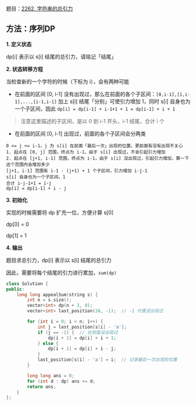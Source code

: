 题目：[2262. 字符串的总引力](https://leetcode-cn.com/problems/total-appeal-of-a-string/)

## 方法：序列DP

**1. 定义状态**

dp[i] 表示以 s[i] 结尾的总引力，请铭记「结尾」

**2. 状态转移方程**

当检查新的一个字符的时候（下标为 i），会有两种可能

- 在前面的区间 [0, i-1] 没有出现过，那么在前面的各个子区间：`[0,i-1],[1,i-1],...,[i-1,i-1]` 加上 s[i] 结尾「分别」可使引力增加 1，同时 s[i] 自身也为一个子区间，因此 `dp[i] = dp[i-1] + i-1+1 + 1 = dp[i-1] + i + 1`

> 注意这里描述的子区间，是以 0 到 i-1 开头，i-1 结尾，合计 i 个

- 在前面的区间 [0, i-1] 出现过，前面的各个子区间会分两类

```
0 <= j <= i-1，j 为 s[i] 在前面「最后一次」出现的位置，更前面有没有出现不关心
1. 起点在 [0, j] 范围，终点为 i-1，由于 s[i] 出现过，不会引起引力增加
2. 起点在 [j+1, i-1] 范围，终点为 i-1，由于 s[i] 没出现过，引起引力增加，算一下这个范围内会增加多少
[j+1, i-1] 范围有 i-1 - (j+1) + 1 个子区间，引力增加 i-j-1
s[i] 自身也为一个子区间，1
合计 i-j-1+1 = i-j
dp[i] = dp[i-1] + i - j
```

**3. 初始化**

实现的时候需要将 dp 扩充一位，方便计算 s[0]

dp[0] = 0

dp[1] = 1

**4. 输出**

题目求总引力，dp[i] 表示以 s[i] 结尾的总引力

因此，需要将每个结尾的引力进行累加，`sum(dp)`

```cpp
class Solution {
public:
    long long appealSum(string s) {
        int n = s.size();
        vector<int> dp(n + 1, 0);
        vector<int> last_position(26, -1);  // -1 代表没出现过

        for (int i = 0; i < n; i++) {
            int j = last_position[s[i] - 'a'];
            if (j == -1) {  // 在前面没出现过
                dp[i + 1] = dp[i] + i + 1;
            } else {
                dp[i + 1] = dp[i] + i - j;
            }
            last_position[s[i] - 'a'] = i;  // 记录最后一次出现的位置
        }

        long long ans = 0;
        for (int d : dp) ans += d;
        return ans;
    }
};

```

